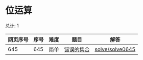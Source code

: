 # 位运算

<!--- table -->


总计: 1

| 网页序号 | 序号 | 难度 | 题目                    | 解答                      |
| ---- | ---- | ---- | ------------------ | ---------------- |
| 645 | 645 | 简单 | [错误的集合](https://leetcode.cn/problems/set-mismatch/) | [solve/solve0645](../solve/solve0645)|
